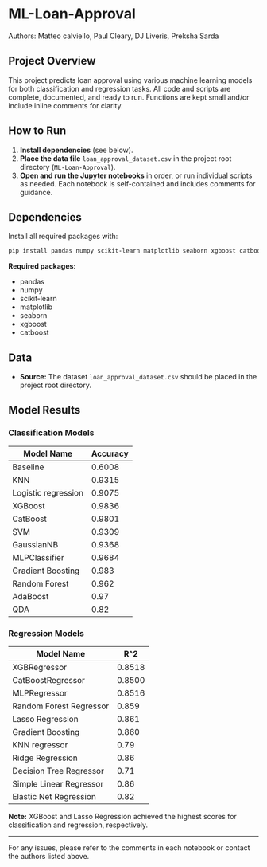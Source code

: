 # ML-Loan-Approval
Authors: Matteo calviello, Paul Cleary, DJ Liveris, Preksha Sarda

## Project Overview
This project predicts loan approval using various machine learning models for both classification and regression tasks. All code and scripts are complete, documented, and ready to run. Functions are kept small and/or include inline comments for clarity.

## How to Run
1. **Install dependencies** (see below).
2. **Place the data file** `loan_approval_dataset.csv` in the project root directory (`ML-Loan-Approval`).
3. **Open and run the Jupyter notebooks** in order, or run individual scripts as needed. Each notebook is self-contained and includes comments for guidance.

## Dependencies
Install all required packages with:
```bash
pip install pandas numpy scikit-learn matplotlib seaborn xgboost catboost
```
**Required packages:**
- pandas
- numpy
- scikit-learn
- matplotlib
- seaborn
- xgboost
- catboost

## Data
- **Source:** The dataset `loan_approval_dataset.csv` should be placed in the project root directory.

## Model Results
### Classification Models
| Model Name           | Accuracy |
|----------------------|----------|
| Baseline             | 0.6008   |
| KNN                  | 0.9315   |
| Logistic regression  | 0.9075   |
| XGBoost              | 0.9836   |
| CatBoost             | 0.9801   |
| SVM                  | 0.9309   |
| GaussianNB           | 0.9368   |
| MLPClassifier        | 0.9684   |
| Gradient Boosting    | 0.983    |
| Random Forest        | 0.962    |
| AdaBoost             | 0.97     |
| QDA                  | 0.82     |

### Regression Models
| Model Name             | R^2    |
|------------------------|--------|
| XGBRegressor           | 0.8518 |
| CatBoostRegressor      | 0.8500 |
| MLPRegressor           | 0.8516 |
| Random Forest Regressor| 0.859  |
| Lasso Regression       | 0.861  |
| Gradient Boosting      | 0.860  |
| KNN regressor          | 0.79   |
| Ridge Regression       | 0.86   |
| Decision Tree Regressor| 0.71   |
| Simple Linear Regressor| 0.86   |
| Elastic Net Regression | 0.82   |

**Note:** XGBoost and Lasso Regression achieved the highest scores for classification and regression, respectively.

---
For any issues, please refer to the comments in each notebook or contact the authors listed above.

